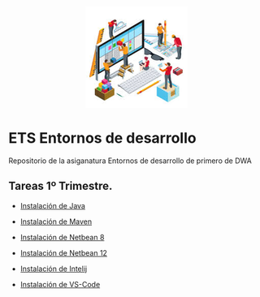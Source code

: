 <div align="justify">

 <div align="center">
  <img src="imagenes/portada.jpeg">
</div>

# ETS Entornos de desarrollo


Repositorio de la asiganatura Entornos de desarrollo de primero de DWA

## Tareas 1º Trimestre. 

- [Instalación de Java](https://github.com/OscarDavid87/ETS-Entornos-de-desarrollo/blob/main/instalacionjava/Java.md)
- [Instalación de Maven]()
- [Instalación de Netbean 8]()
- [Instalación de Netbean 12]()
- [Instalación de Intelij]()
- [Instalación de VS-Code]()

  </div>
